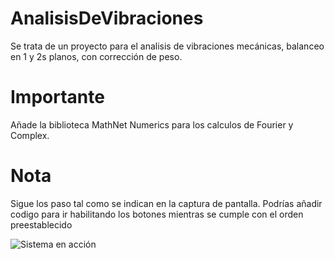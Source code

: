 # AnalisisDeVibraciones
Se trata de un proyecto para el analisis de vibraciones mecánicas, balanceo en 1 y 2s planos, con corrección de peso.

# Importante
Añade la biblioteca MathNet Numerics para los calculos de Fourier y Complex.

# Nota
Sigue los paso tal como se indican en la captura de pantalla. Podrías añadir codigo para ir habilitando los botones
mientras se cumple con el orden preestablecido

![Sistema en acción](esp32_1.png)
